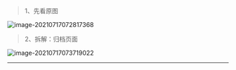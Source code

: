> 1、先看原图

![image-20210717072817368](https://gitee.com/sheep-are-flying-in-the-sky/my-picture/raw/master/picture9/image-20210717072817368.png)



> 2、拆解：归档页面

![image-20210717073719022](https://gitee.com/sheep-are-flying-in-the-sky/my-picture/raw/master/picture9/image-20210717073719022.png)

----